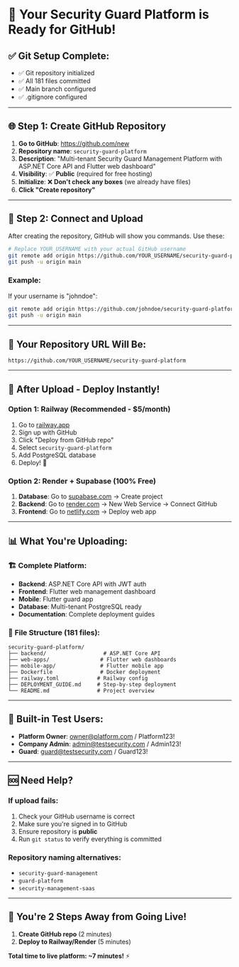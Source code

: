# 🚀 Your Security Guard Platform is Ready for GitHub!

## ✅ Git Setup Complete:
- ✅ Git repository initialized
- ✅ All 181 files committed
- ✅ Main branch configured
- ✅ .gitignore configured

---

## 🌐 Step 1: Create GitHub Repository

1. **Go to GitHub**: https://github.com/new
2. **Repository name**: `security-guard-platform`
3. **Description**: "Multi-tenant Security Guard Management Platform with ASP.NET Core API and Flutter web dashboard"
4. **Visibility**: ✅ **Public** (required for free hosting)
5. **Initialize**: ❌ **Don't check any boxes** (we already have files)
6. **Click "Create repository"**

---

## 🔗 Step 2: Connect and Upload

After creating the repository, GitHub will show you commands. Use these:

```bash
# Replace YOUR_USERNAME with your actual GitHub username
git remote add origin https://github.com/YOUR_USERNAME/security-guard-platform.git
git push -u origin main
```

### Example:
If your username is "johndoe":
```bash
git remote add origin https://github.com/johndoe/security-guard-platform.git
git push -u origin main
```

---

## 🎯 Your Repository URL Will Be:
```
https://github.com/YOUR_USERNAME/security-guard-platform
```

---

## 🚀 After Upload - Deploy Instantly!

### Option 1: Railway (Recommended - $5/month)
1. Go to [railway.app](https://railway.app)
2. Sign up with GitHub
3. Click "Deploy from GitHub repo"
4. Select `security-guard-platform`
5. Add PostgreSQL database
6. Deploy! 🎉

### Option 2: Render + Supabase (100% Free)
1. **Database**: Go to [supabase.com](https://supabase.com) → Create project
2. **Backend**: Go to [render.com](https://render.com) → New Web Service → Connect GitHub
3. **Frontend**: Go to [netlify.com](https://netlify.com) → Deploy web app

---

## 📊 What You're Uploading:

### 🏗️ **Complete Platform**:
- **Backend**: ASP.NET Core API with JWT auth
- **Frontend**: Flutter web management dashboard
- **Mobile**: Flutter guard app
- **Database**: Multi-tenant PostgreSQL ready
- **Documentation**: Complete deployment guides

### 📁 **File Structure** (181 files):
```
security-guard-platform/
├── backend/                  # ASP.NET Core API
├── web-apps/                # Flutter web dashboards
├── mobile-app/              # Flutter mobile app
├── Dockerfile               # Docker deployment
├── railway.toml            # Railway config
├── DEPLOYMENT_GUIDE.md     # Step-by-step deployment
└── README.md               # Project overview
```

---

## 🔑 Built-in Test Users:
- **Platform Owner**: owner@platform.com / Platform123!
- **Company Admin**: admin@testsecurity.com / Admin123!
- **Guard**: guard@testsecurity.com / Guard123!

---

## 🆘 Need Help?

### If upload fails:
1. Check your GitHub username is correct
2. Make sure you're signed in to GitHub
3. Ensure repository is **public**
4. Run `git status` to verify everything is committed

### Repository naming alternatives:
- `security-guard-management`
- `guard-platform`
- `security-management-saas`

---

## 🎉 You're 2 Steps Away from Going Live!

1. **Create GitHub repo** (2 minutes)
2. **Deploy to Railway/Render** (5 minutes)

**Total time to live platform: ~7 minutes!** ⚡
